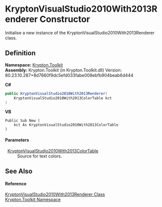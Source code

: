 # KryptonVisualStudio2010With2013Renderer Constructor


Initialise a new instance of the KryptonVisualStudio2010With2013Renderer class.



## Definition
**Namespace:** <a href="79d2eac2-21f4-54ff-7552-b20c33c30600.md">Krypton.Toolkit</a>  
**Assembly:** Krypton.Toolkit (in Krypton.Toolkit.dll) Version: 80.23.10.287+8d7660f9dc5efd033fabe008ebfb904beab6d444

**C#**
``` C#
public KryptonVisualStudio2010With2013Renderer(
	KryptonVisualStudio2010With2013ColorTable kct
)
```
**VB**
``` VB
Public Sub New ( 
	kct As KryptonVisualStudio2010With2013ColorTable
)
```



#### Parameters
<dl><dt>  <a href="d4f9db08-7842-32bb-e078-e6dbcacb01e8.md">KryptonVisualStudio2010With2013ColorTable</a></dt><dd>Source for text colors.</dd></dl>

## See Also


#### Reference
<a href="edb7ee9f-3fee-80f7-e83d-fe6195fdb190.md">KryptonVisualStudio2010With2013Renderer Class</a>  
<a href="79d2eac2-21f4-54ff-7552-b20c33c30600.md">Krypton.Toolkit Namespace</a>  
